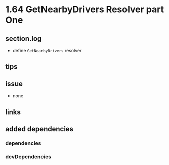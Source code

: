 # 1.64 GetNearbyDrivers Resolver part One

## section.log

- define `GetNearbyDrivers` resolver

## tips

## issue

- none

## links

## added dependencies

### dependencies

### devDependencies
